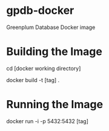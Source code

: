 # gpdb-docker
Greenplum Database Docker image

# Building the Image
cd [docker working directory]

docker build -t [tag] .

# Running the Image
docker run -i -p 5432:5432 [tag]
